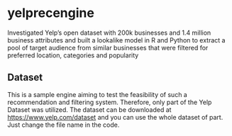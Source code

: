 # yelprecengine
Investigated Yelp’s open dataset with 200k businesses and 1.4 million business attributes and built a lookalike model in R and Python to extract a pool of target audience from similar businesses that were filtered for preferred location, categories and popularity 

## Dataset
This is a sample engine aiming to test the feasibility of such a recommendation and filtering system. Therefore, only part of the Yelp Dataset was utilized. The dataset can be downloaded at https://www.yelp.com/dataset and you can use the whole dataset of part. Just change the file name in the code.

